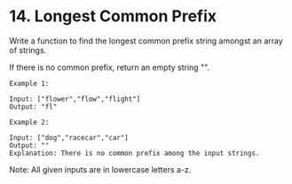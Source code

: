 # 14. Longest Common Prefix
Write a function to find the longest common prefix string amongst an array of strings.

If there is no common prefix, return an empty string "".

```
Example 1:

Input: ["flower","flow","flight"]
Output: "fl"
```
```
Example 2:

Input: ["dog","racecar","car"]
Output: ""
Explanation: There is no common prefix among the input strings.
```

Note:
All given inputs are in lowercase letters a-z.